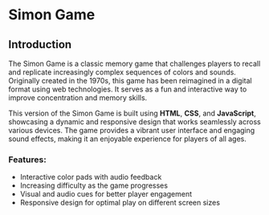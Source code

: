 # Simon Game

## Introduction

The Simon Game is a classic memory game that challenges players to recall and replicate increasingly complex sequences of colors and sounds. Originally created in the 1970s, this game has been reimagined in a digital format using web technologies. It serves as a fun and interactive way to improve concentration and memory skills.

This version of the Simon Game is built using **HTML**, **CSS**, and **JavaScript**, showcasing a dynamic and responsive design that works seamlessly across various devices. The game provides a vibrant user interface and engaging sound effects, making it an enjoyable experience for players of all ages.

### Features:
- Interactive color pads with audio feedback
- Increasing difficulty as the game progresses
- Visual and audio cues for better player engagement
- Responsive design for optimal play on different screen sizes
